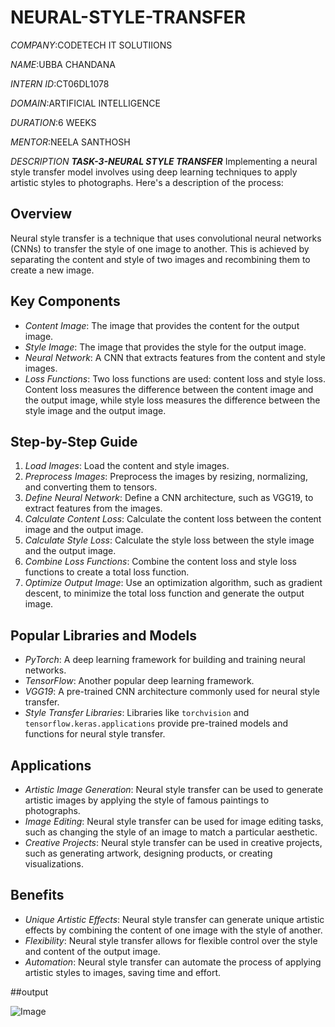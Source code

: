 # NEURAL-STYLE-TRANSFER

*COMPANY*:CODETECH IT SOLUTIIONS

*NAME*:UBBA CHANDANA

*INTERN ID*:CT06DL1078

*DOMAIN*:ARTIFICIAL INTELLIGENCE

*DURATION*:6 WEEKS

*MENTOR*:NEELA SANTHOSH 

*DESCRIPTION*
***TASK-3-NEURAL STYLE TRANSFER***
Implementing a neural style transfer model involves using deep learning techniques to apply artistic styles to photographs. Here's a description of the process:

## Overview
Neural style transfer is a technique that uses convolutional neural networks (CNNs) to transfer the style of one image to another. This is achieved by separating the content and style of two images and recombining them to create a new image.

## Key Components
- *Content Image*: The image that provides the content for the output image.
- *Style Image*: The image that provides the style for the output image.
- *Neural Network*: A CNN that extracts features from the content and style images.
- *Loss Functions*: Two loss functions are used: content loss and style loss. Content loss measures the difference between the content image and the output image, while style loss measures the difference between the style image and the output image.

## Step-by-Step Guide
1. *Load Images*: Load the content and style images.
2. *Preprocess Images*: Preprocess the images by resizing, normalizing, and converting them to tensors.
3. *Define Neural Network*: Define a CNN architecture, such as VGG19, to extract features from the images.
4. *Calculate Content Loss*: Calculate the content loss between the content image and the output image.
5. *Calculate Style Loss*: Calculate the style loss between the style image and the output image.
6. *Combine Loss Functions*: Combine the content loss and style loss functions to create a total loss function.
7. *Optimize Output Image*: Use an optimization algorithm, such as gradient descent, to minimize the total loss function and generate the output image.

## Popular Libraries and Models
- *PyTorch*: A deep learning framework for building and training neural networks.
- *TensorFlow*: Another popular deep learning framework.
- *VGG19*: A pre-trained CNN architecture commonly used for neural style transfer.
- *Style Transfer Libraries*: Libraries like `torchvision` and `tensorflow.keras.applications` provide pre-trained models and functions for neural style transfer.

## Applications
- *Artistic Image Generation*: Neural style transfer can be used to generate artistic images by applying the style of famous paintings to photographs.
- *Image Editing*: Neural style transfer can be used for image editing tasks, such as changing the style of an image to match a particular aesthetic.
- *Creative Projects*: Neural style transfer can be used in creative projects, such as generating artwork, designing products, or creating visualizations.

## Benefits
- *Unique Artistic Effects*: Neural style transfer can generate unique artistic effects by combining the content of one image with the style of another.
- *Flexibility*: Neural style transfer allows for flexible control over the style and content of the output image.
- *Automation*: Neural style transfer can automate the process of applying artistic styles to images, saving time and effort.

 ##output

 ![Image](https://github.com/user-attachments/assets/95fb5307-d333-4514-91a3-a6da0a7b8644)
